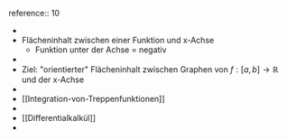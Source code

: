 reference:: 10

-
- Flächeninhalt zwischen einer Funktion und x-Achse
	- Funktion unter der Achse = negativ
-
- Ziel: "orientierter" Flächeninhalt zwischen Graphen von $f:\left\lbrack a,b\right\rbrack\rightarrow\mathbb{R}$ und der x-Achse
-
- [[Integration-von-Treppenfunktionen]]
-
- [[Differentialkalkül]]
-